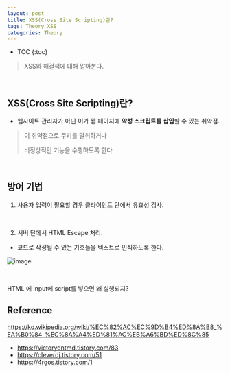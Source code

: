 ```yaml
---
layout: post
title: XSS(Cross Site Scripting)란?
tags: Theory XSS
categories: Theory
---
```


* TOC
{:toc}  
> XSS와 해결책에 대해 알아본다.
  
<br>  

## XSS(Cross Site Scripting)란?
* 웹사이트 관리자가 아닌 이가 웹 페이지에 **악성 스크립트를 삽입**할 수 있는 취약점.

> 이 취약점으로 쿠키를 탈취하거나
>
> 비정상적인 기능을 수행하도록 한다.


  
<br>  

## 방어 기법
1) 사용자 입력이 필요할 경우 클라이언트 단에서 유효성 검사.  

<br>  

2) 서버 단에서 HTML Escape 처리.
* 코드로 작성될 수 있는 기호들을 텍스트로 인식하도록 한다.  

![image](https://user-images.githubusercontent.com/25604495/83405597-c9977100-a447-11ea-9b2a-8ffae952ea5f.png)   

<br>  

HTML 에 input에 script를 넣으면 왜 실행되지?


## Reference  
https://ko.wikipedia.org/wiki/%EC%82%AC%EC%9D%B4%ED%8A%B8_%EA%B0%84_%EC%8A%A4%ED%81%AC%EB%A6%BD%ED%8C%85
* https://victorydntmd.tistory.com/83
* https://cleverdj.tistory.com/51
* https://4rgos.tistory.com/1